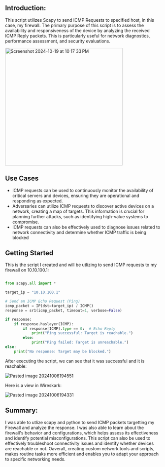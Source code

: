 ## Introduction:

This script utilizes Scapy to send ICMP Requests to specified host, in this case, my firewall. The primary purpose of this script is to assess the availability and responsiveness of the device by analyzing the received ICMP Reply packets. This is particularly useful for network diagnostics, performance assessment, and security evaluations.

<img width="381" alt="Screenshot 2024-10-19 at 10 17 33 PM" src="https://github.com/user-attachments/assets/56849d0f-e61b-4ffc-b9a2-18791b5d6fb7">

## Use Cases

+ ICMP requests can be used to continuously monitor the availability of critical servers and devices, ensuring they are operational and responding as expected.
+ Adversaries can utilize ICMP requests to discover active devices on a network, creating a map of targets. This information is crucial for planning further attacks, such as identifying high-value systems to compromise.
+ ICMP requests can also be effectively used to diagnose issues related to network connectivity and determine whether ICMP traffic is being blocked
  
## Getting Started

This is the script I created and will be utlizing to send ICMP requests to my firewall on 10.10.100.1:

```python

from scapy.all import *

target_ip = "10.10.100.1"

# Send an ICMP Echo Request (Ping)
icmp_packet = IP(dst=target_ip) / ICMP()
response = sr1(icmp_packet, timeout=1, verbose=False)

if response:
    if response.haslayer(ICMP):
        if response[ICMP].type == 0:  # Echo Reply
            print("Ping successful: Target is reachable.")
        else:
            print("Ping failed: Target is unreachable.")
else:
    print("No response: Target may be blocked.")

```

After executing the script, we can see that it was successful and it is reachable:

![Pasted image 20241006194551](https://github.com/user-attachments/assets/6c41b891-9251-47bc-9b50-7e34aa394a96)

Here is a view in Wireskark:

![Pasted image 20241006194331](https://github.com/user-attachments/assets/6228c538-5e75-4c2f-b08d-9b10be694d65)

## Summary:

I was able to utlize scapy and python to send ICMP packets targetting my Firewall and analyze the response. I was also able to learn about the firewall's behavior and configurations, which helps assess its effectiveness and identify potential misconfigurations. This script can also be used to effectively troubleshoot connectivity issues and identify whether devices are reachable or not. Oaverall, creating custom network tools and scripts, makes routine tasks more efficient and enables you to adapt your approach to specific networking needs. 
